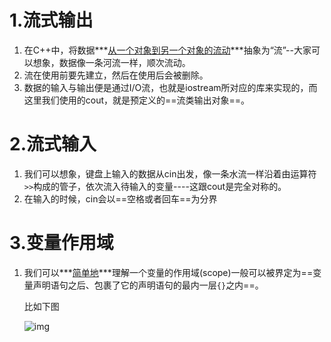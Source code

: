 # 1.流式输出

1. 在C++中，将数据***<u>从一个对象到另一个对象的流动</u>***抽象为“流”--大家可以想象，数据像一条河流一样，顺次流动。
2. 流在使用前要先建立，然后在使用后会被删除。
3. 数据的输入与输出便是通过I/O流，也就是iostream所对应的库来实现的，而这里我们使用的cout，就是预定义的==流类输出对象==。



# 2.流式输入

1. 我们可以想象，键盘上输入的数据从cin出发，像一条水流一样沿着由运算符`>>`构成的管子，依次流入待输入的变量----这跟cout是完全对称的。
2. 在输入的时候，cin会以==空格或者回车==为分界

# 3.变量作用域

1. 我们可以***<u>简单地</u>***理解一个变量的作用域(scope)一般可以被界定为==变量声明语句之后、包裹了它的声明语句的最内一层`{}`之内==。

   比如下图

   ![img](https://wx2.sinaimg.cn/mw690/005LasY6gy1ggkyn4v2oaj30pi0aiwg3.jpg)

   

